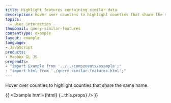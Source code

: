 ```yaml
---
title: Highlight features containing similar data
description: Hover over counties to highlight counties that share the same name.
topics:
  - User interaction
thumbnail: query-similar-features
contentType: example
layout: example
language:
- JavaScript
products:
- Mapbox GL JS
prependJs:
- "import Example from '../../components/example';"
- "import html from './query-similar-features.html';"
---
```


Hover over counties to highlight counties that share the same name.

{{ <Example html={html} {...this.props} /> }}
